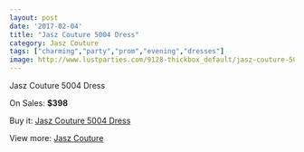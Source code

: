 ```yaml
---
layout: post
date: '2017-02-04'
title: "Jasz Couture 5004 Dress"
category: Jasz Couture
tags: ["charming","party","prom","evening","dresses"]
image: http://www.lustparties.com/9128-thickbox_default/jasz-couture-5004-dress.jpg
---
```

Jasz Couture 5004 Dress

On Sales: **$398**
<a href="https://www.lustparties.com/en/jasz-couture/3186-jasz-couture-5004-dress.html"><amp-img layout="responsive" width="600" height="600" src="//www.lustparties.com/9128-thickbox_default/jasz-couture-5004-dress.jpg" alt="Jasz Couture 5004 Dress 0" /></a>
<a href="https://www.lustparties.com/en/jasz-couture/3186-jasz-couture-5004-dress.html"><amp-img layout="responsive" width="600" height="600" src="//www.lustparties.com/9129-thickbox_default/jasz-couture-5004-dress.jpg" alt="Jasz Couture 5004 Dress 1" /></a>

Buy it: [Jasz Couture 5004 Dress](https://www.lustparties.com/en/jasz-couture/3186-jasz-couture-5004-dress.html "Jasz Couture 5004 Dress")

View more: [Jasz Couture](https://www.lustparties.com/en/9-jasz-couture "Jasz Couture")